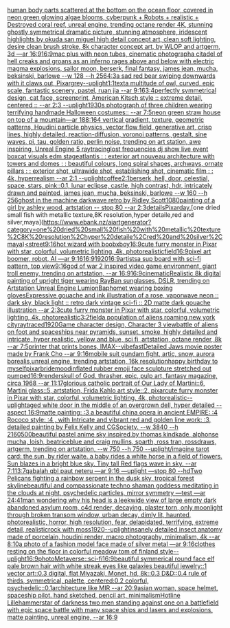 [human body parts scattered at the bottom on the ocean floor, covered in neon green glowing algae blooms, cyberpunk + Robots + realistic + Destroyed coral reef, unreal engine, trending octane render 4K, stunning ghostly symmetrical dramatic picture, stunning atmosphere, iridescent highlights by okuda san miguel high detail concept art, clean soft lighting, desire clean brush stroke, 8k character concept art, by WLOP and artgerm, 3d  —ar 16:9](https://www.ebank.nz/aiartgenerator?category=human%20body%20parts%20scattered%20at%20the%20bottom%20on%20the%20ocean%20floor%2C%20covered%20in%20neon%20green%20glowing%20algae%20blooms%2C%20cyberpunk%20%2B%20Robots%20%2B%20realistic%20%2B%20Destroyed%20coral%20reef%2C%20unreal%20engine%2C%20trending%20octane%20render%204K%2C%20stunning%20ghostly%20symmetrical%20dramatic%20picture%2C%20stunning%20atmosphere%2C%20iridescent%20highlights%20by%20okuda%20san%20miguel%20high%20detail%20concept%20art%2C%20clean%20soft%20lighting%2C%20desire%20clean%20brush%20stroke%2C%208k%20character%20concept%20art%2C%20by%20WLOP%20and%20artgerm%2C%203d%20%20%E2%80%94ar%2016%3A9)[16:9](https://www.ebank.nz/aiartgenerator?category=16%3A9)[mac plus with neon tubes, cinematic photograph](https://www.ebank.nz/aiartgenerator?category=mac%20plus%20with%20neon%20tubes%2C%20cinematic%20photograph)[a citadel of hell creaks and groans as an inferno rages above and below with electric magma explosions, sailor moon, berserk, final fantasy, james jean, mucha, beksinski, barlowe --w 128 --h 256](https://www.ebank.nz/aiartgenerator?category=a%20citadel%20of%20hell%20creaks%20and%20groans%20as%20an%20inferno%20rages%20above%20and%20below%20with%20electric%20magma%20explosions%2C%20sailor%20moon%2C%20berserk%2C%20final%20fantasy%2C%20james%20jean%2C%20mucha%2C%20beksinski%2C%20barlowe%20--w%20128%20--h%20256)[4:3](https://www.ebank.nz/aiartgenerator?category=4%3A3)[a sad red bear swiping downwards with it claws out, Pixar](https://www.ebank.nz/aiartgenerator?category=a%20sad%20red%20bear%20swiping%20downwards%20with%20it%20claws%20out%2C%20Pixar)[grey](https://www.ebank.nz/aiartgenerator?category=grey)[--uplight](https://www.ebank.nz/aiartgenerator?category=--uplight)[1:1](https://www.ebank.nz/aiartgenerator?category=1%3A1)[text](https://www.ebank.nz/aiartgenerator?category=text)[a multitude of  owl, curved, epic scale, fantastic scenery, pastel, ruan jia --ar 9:16](https://www.ebank.nz/aiartgenerator?category=a%20multitude%20of%20%20owl%2C%20curved%2C%20epic%20scale%2C%20fantastic%20scenery%2C%20pastel%2C%20ruan%20jia%20--ar%209%3A16)[3:4](https://www.ebank.nz/aiartgenerator?category=3%3A4)[perfectly symmetrical design, cat face, screenprint, American Kitsch style :: extreme detail, centered :: --ar 2:3 --uplight](https://www.ebank.nz/aiartgenerator?category=perfectly%20symmetrical%20design%2C%20cat%20face%2C%20screenprint%2C%20American%20Kitsch%20style%20%3A%3A%20extreme%20detail%2C%20centered%20%3A%3A%20--ar%202%3A3%20--uplight)[1930s photograph of three children wearing terrifying handmade Halloween costumes:: --ar 7:5](https://www.ebank.nz/aiartgenerator?category=1930s%20photograph%20of%20three%20children%20wearing%20terrifying%20handmade%20Halloween%20costumes%3A%3A%20--ar%207%3A5)[neon green straw  house on top of a mountain](https://www.ebank.nz/aiartgenerator?category=neon%20green%20straw%20%20house%20on%20top%20of%20a%20mountain)[—ar 188:164 vertical gradient, texture, geometric patterns, Houdini particle physics, vector flow field, generative art, crisp lines, highly detailed, reaction-diffusion, voronoi patterns, gestalt, sine waves, pi, tau, golden ratio, perlin noise, trending on art station, awe inspiring, Unreal Engine 5 raytracing](https://www.ebank.nz/aiartgenerator?category=%E2%80%94ar%20188%3A164%20vertical%20gradient%2C%20texture%2C%20geometric%20patterns%2C%20Houdini%20particle%20physics%2C%20vector%20flow%20field%2C%20generative%20art%2C%20crisp%20lines%2C%20highly%20detailed%2C%20reaction-diffusion%2C%20voronoi%20patterns%2C%20gestalt%2C%20sine%20waves%2C%20pi%2C%20tau%2C%20golden%20ratio%2C%20perlin%20noise%2C%20trending%20on%20art%20station%2C%20awe%20inspiring%2C%20Unreal%20Engine%205%20raytracing)[lost frequencies dj show live event boxcat visuals edm stage](https://www.ebank.nz/aiartgenerator?category=lost%20frequencies%20dj%20show%20live%20event%20boxcat%20visuals%20edm%20stage)[atlantis : : exterior art nouveau architecture with towers and domes : : beautiful colours, long spiral shapes, archways, ornate pillars : : exterior shot, ultrawide shot, establishing shot, cinematic film : : 4k, hyperrealism --ar 2:1 --uplight](https://www.ebank.nz/aiartgenerator?category=atlantis%20%3A%20%3A%20exterior%20art%20nouveau%20architecture%20with%20towers%20and%20domes%20%3A%20%3A%20beautiful%20colours%2C%20long%20spiral%20shapes%2C%20archways%2C%20ornate%20pillars%20%3A%20%3A%20exterior%20shot%2C%20ultrawide%20shot%2C%20establishing%20shot%2C%20cinematic%20film%20%3A%20%3A%204k%2C%20hyperrealism%20--ar%202%3A1%20--uplight)[coffee](https://www.ebank.nz/aiartgenerator?category=coffee)[2:1](https://www.ebank.nz/aiartgenerator?category=2%3A1)[berserk, hell, door, celestial, space, stars, pink::0.1, lunar eclipse, castle, high contrast, hdr, intricately drawn and painted, james jean, mucha, beksinski, barlowe --w 160 --h 256](https://www.ebank.nz/aiartgenerator?category=berserk%2C%20hell%2C%20door%2C%20celestial%2C%20space%2C%20stars%2C%20pink%3A%3A0.1%2C%20lunar%20eclipse%2C%20castle%2C%20high%20contrast%2C%20hdr%2C%20intricately%20drawn%20and%20painted%2C%20james%20jean%2C%20mucha%2C%20beksinski%2C%20barlowe%20--w%20160%20--h%20256)[ghost in the machine darkwave retro by Ridley Scott](https://www.ebank.nz/aiartgenerator?category=ghost%20in%20the%20machine%20darkwave%20retro%20by%20Ridley%20Scott)[1080](https://www.ebank.nz/aiartgenerator?category=1080)[painting of a girl by ashley wood, artstation -- stop 80 --ar 2:3](https://www.ebank.nz/aiartgenerator?category=painting%20of%20a%20girl%20by%20ashley%20wood%2C%20artstation%20--%20stop%2080%20--ar%202%3A3)[details](https://www.ebank.nz/aiartgenerator?category=details)[Pixar](https://www.ebank.nz/aiartgenerator?category=Pixar)[day.](https://www.ebank.nz/aiartgenerator?category=day.)[one dried small fish with metallic texture,8K resolution,hyper detaile,red and silver,maya](https://www.ebank.nz/aiartgenerator?category=one%20dried%20small%20fish%20with%20metallic%20texture%2C8K%20resolution%2Chyper%20detaile%2Cred%20and%20silver%2Cmaya)[<street](https://www.ebank.nz/aiartgenerator?category=%3Cstreet)[9:16](https://www.ebank.nz/aiartgenerator?category=9%3A16)[hot wizard with boobx](https://www.ebank.nz/aiartgenerator?category=hot%20wizard%20with%20boobx)[boy](https://www.ebank.nz/aiartgenerator?category=boy)[16:9](https://www.ebank.nz/aiartgenerator?category=16%3A9)[cute furry monster in Pixar with star, colorful, volumetric lighting, 4k, photorealistic](https://www.ebank.nz/aiartgenerator?category=cute%20furry%20monster%20in%20Pixar%20with%20star%2C%20colorful%2C%20volumetric%20lighting%2C%204k%2C%20photorealistic)[field](https://www.ebank.nz/aiartgenerator?category=field)[16:9](https://www.ebank.nz/aiartgenerator?category=16%3A9)[pixel art boomer, robot, AI —ar 9:16](https://www.ebank.nz/aiartgenerator?category=pixel%20art%20boomer%2C%20robot%2C%20AI%20%E2%80%94ar%209%3A16)[16:9](https://www.ebank.nz/aiartgenerator?category=16%3A9)[1920](https://www.ebank.nz/aiartgenerator?category=1920)[16:9](https://www.ebank.nz/aiartgenerator?category=16%3A9)[artists](https://www.ebank.nz/aiartgenerator?category=artists)[a sup board with sci-fi pattern, top view](https://www.ebank.nz/aiartgenerator?category=a%20sup%20board%20with%20sci-fi%20pattern%2C%20top%20view)[9:16](https://www.ebank.nz/aiartgenerator?category=9%3A16)[god of war 2 inspired video game environment, giant troll enemy, trending on artstation, --ar 16:9](https://www.ebank.nz/aiartgenerator?category=god%20of%20war%202%20inspired%20video%20game%20environment%2C%20giant%20troll%20enemy%2C%20trending%20on%20artstation%2C%20--ar%2016%3A9)[16:9](https://www.ebank.nz/aiartgenerator?category=16%3A9)[cinematic](https://www.ebank.nz/aiartgenerator?category=cinematic)[Realistic 8k digital painting of upright tiger wearing RayBan sunglasses, DSLR, trending on Artstation Unreal Engine Lumion](https://www.ebank.nz/aiartgenerator?category=Realistic%208k%20digital%20painting%20of%20upright%20tiger%20wearing%20RayBan%20sunglasses%2C%20DSLR%2C%20trending%20on%20Artstation%20Unreal%20Engine%20Lumion)[Baphomet wearing boxing gloves](https://www.ebank.nz/aiartgenerator?category=Baphomet%20wearing%20boxing%20gloves)[Expressive gouache and ink illustration of a rose, vaporwave neon :: dark sky, black light :: retro dark vintage sci-fi :: 2D matte dark gouache illustration  --ar 2:3](https://www.ebank.nz/aiartgenerator?category=Expressive%20gouache%20and%20ink%20illustration%20of%20a%20rose%2C%20vaporwave%20neon%20%3A%3A%20dark%20sky%2C%20black%20light%20%3A%3A%20retro%20dark%20vintage%20sci-fi%20%3A%3A%202D%20matte%20dark%20gouache%20illustration%20%20--ar%202%3A3)[cute furry monster in Pixar with star, colorful, volumetric lighting, 4k, photorealistic](https://www.ebank.nz/aiartgenerator?category=cute%20furry%20monster%20in%20Pixar%20with%20star%2C%20colorful%2C%20volumetric%20lighting%2C%204k%2C%20photorealistic)[3:2](https://www.ebank.nz/aiartgenerator?category=3%3A2)[field](https://www.ebank.nz/aiartgenerator?category=field)[a population of aliens roaming new york city](https://www.ebank.nz/aiartgenerator?category=a%20population%20of%20aliens%20roaming%20new%20york%20city)[raytraced](https://www.ebank.nz/aiartgenerator?category=raytraced)[1920](https://www.ebank.nz/aiartgenerator?category=1920)[Game character design, Character 3 view](https://www.ebank.nz/aiartgenerator?category=Game%20character%20design%2C%20Character%203%20view)[battle of aliens on foot and spaceships near pyramids, sunset, smoke, highly detailed and intricate, hyper realistic, yellow and blue, sci fi, artstation, octane render, 8k --ar 7:5](https://www.ebank.nz/aiartgenerator?category=battle%20of%20aliens%20on%20foot%20and%20spaceships%20near%20pyramids%2C%20sunset%2C%20smoke%2C%20highly%20detailed%20and%20intricate%2C%20hyper%20realistic%2C%20yellow%20and%20blue%2C%20sci%20fi%2C%20artstation%2C%20octane%20render%2C%208k%20--ar%207%3A5)[printer that prints bones, IMAX](https://www.ebank.nz/aiartgenerator?category=printer%20that%20prints%20bones%2C%20IMAX)[--vibefast](https://www.ebank.nz/aiartgenerator?category=--vibefast)[Detailed Jaws movie poster made by Frank Cho --ar 9:16](https://www.ebank.nz/aiartgenerator?category=Detailed%20Jaws%20movie%20poster%20made%20by%20Frank%20Cho%20--ar%209%3A16)[mobile suit gundam fight, artic, snow, aurora borealis,unreal engine, trending artstation, 16k resolution](https://www.ebank.nz/aiartgenerator?category=mobile%20suit%20gundam%20fight%2C%20artic%2C%20snow%2C%20aurora%20borealis%2Cunreal%20engine%2C%20trending%20artstation%2C%2016k%20resolution)[happy birthday to myself](https://www.ebank.nz/aiartgenerator?category=happy%20birthday%20to%20myself)[pixar](https://www.ebank.nz/aiartgenerator?category=pixar)[bride](https://www.ebank.nz/aiartgenerator?category=bride)[mood](https://www.ebank.nz/aiartgenerator?category=mood)[inflated rubber emoji face sculpture stretched out pumped](https://www.ebank.nz/aiartgenerator?category=inflated%20rubber%20emoji%20face%20sculpture%20stretched%20out%20pumped)[16:9](https://www.ebank.nz/aiartgenerator?category=16%3A9)[render](https://www.ebank.nz/aiartgenerator?category=render)[skull of God, thrasher, epic, pulp art, fantasy magazine, circa 1968 --ar 11:17](https://www.ebank.nz/aiartgenerator?category=skull%20of%20God%2C%20thrasher%2C%20epic%2C%20pulp%20art%2C%20fantasy%20magazine%2C%20circa%201968%20--ar%2011%3A17)[glorious catholic portrait of Our Lady of Martini::6, Martini glass::5, artstation, Frida Kahlo art style::2, pixar](https://www.ebank.nz/aiartgenerator?category=glorious%20catholic%20portrait%20of%20Our%20Lady%20of%20Martini%3A%3A6%2C%20Martini%20glass%3A%3A5%2C%20artstation%2C%20Frida%20Kahlo%20art%20style%3A%3A2%2C%20pixar)[cute furry monster in Pixar with star, colorful, volumetric lighting, 4k, photorealistic](https://www.ebank.nz/aiartgenerator?category=cute%20furry%20monster%20in%20Pixar%20with%20star%2C%20colorful%2C%20volumetric%20lighting%2C%204k%2C%20photorealistic)[--uplight](https://www.ebank.nz/aiartgenerator?category=--uplight)[aged white door in the middle of an overgrown dell, hyper detailed --aspect 16:9](https://www.ebank.nz/aiartgenerator?category=aged%20white%20door%20in%20the%20middle%20of%20an%20overgrown%20dell%2C%20hyper%20detailed%20--aspect%2016%3A9)[matte painting: :3 a beautiful china opera in ancient EMPIRE: :4 Rococo style: :4 ,  with Intricate and vibrant red and golden line work: :3, detailed painting by Felix Kelly and CGSociety. --w 3840 --h 2160](https://www.ebank.nz/aiartgenerator?category=matte%20painting%3A%20%3A3%20a%20beautiful%20china%20opera%20in%20ancient%20EMPIRE%3A%20%3A4%20Rococo%20style%3A%20%3A4%20%2C%20%20with%20Intricate%20and%20vibrant%20red%20and%20golden%20line%20work%3A%20%3A3%2C%20detailed%20painting%20by%20Felix%20Kelly%20and%20CGSociety.%20--w%203840%20--h%202160)[500](https://www.ebank.nz/aiartgenerator?category=500)[beautiful pastel anime sky inspired,by thomas kindkade, alphonse mucha, loish, beatriceblue and craig mullins, sparth, ross tran, rossdraws, artgerm, trending on artstation, --w 750 --h 750 --uplight](https://www.ebank.nz/aiartgenerator?category=beautiful%20pastel%20anime%20sky%20inspired%2Cby%20thomas%20kindkade%2C%20alphonse%20mucha%2C%20loish%2C%20beatriceblue%20and%20craig%20mullins%2C%20sparth%2C%20ross%20tran%2C%20rossdraws%2C%20artgerm%2C%20trending%20on%20artstation%2C%20--w%20750%20--h%20750%20--uplight)[/imagine tarot card: the sun, by rider waite. a baby rides a white horse in a field of flowers. Sun blazes in a bright blue sky.  Tiny tall Red flags wave in sky. --ar 7:11](https://www.ebank.nz/aiartgenerator?category=/imagine%20tarot%20card%3A%20the%20sun%2C%20by%20rider%20waite.%20a%20baby%20rides%20a%20white%20horse%20in%20a%20field%20of%20flowers.%20Sun%20blazes%20in%20a%20bright%20blue%20sky.%20%20Tiny%20tall%20Red%20flags%20wave%20in%20sky.%20--ar%207%3A11)[3:7](https://www.ebank.nz/aiartgenerator?category=3%3A7)[qabalah qbl paut neteru —ar 9:16 —uplight —stop 80 --hd](https://www.ebank.nz/aiartgenerator?category=qabalah%20qbl%20paut%20neteru%20%E2%80%94ar%209%3A16%20%E2%80%94uplight%20%E2%80%94stop%2080%20--hd)[Two Pelicans fighting a rainbow serpent in the dusk sky, tropical forest skyline](https://www.ebank.nz/aiartgenerator?category=Two%20Pelicans%20fighting%20a%20rainbow%20serpent%20in%20the%20dusk%20sky%2C%20tropical%20forest%20skyline)[beautiful and compassionate techno shaman goddess meditating in the clouds at night, psychedelic particles, mirror symmetry —test —ar 24:41](https://www.ebank.nz/aiartgenerator?category=beautiful%20and%20compassionate%20techno%20shaman%20goddess%20meditating%20in%20the%20clouds%20at%20night%2C%20psychedelic%20particles%2C%20mirror%20symmetry%20%E2%80%94test%20%E2%80%94ar%2024%3A41)[man wondering why his head is a leek](https://www.ebank.nz/aiartgenerator?category=man%20wondering%20why%20his%20head%20is%20a%20leek)[wide view of large empty dark abandoned asylum room, c4d render, decaying, plaster torn, only moonlight through broken transom window, urban decay, dimly lit,  haunted, photorealistic, horror, high resolution, fear, delapidated, terrifying, extreme detail, realistic](https://www.ebank.nz/aiartgenerator?category=wide%20view%20of%20large%20empty%20dark%20abandoned%20asylum%20room%2C%20c4d%20render%2C%20decaying%2C%20plaster%20torn%2C%20only%20moonlight%20through%20broken%20transom%20window%2C%20urban%20decay%2C%20dimly%20lit%2C%20%20haunted%2C%20photorealistic%2C%20horror%2C%20high%20resolution%2C%20fear%2C%20delapidated%2C%20terrifying%2C%20extreme%20detail%2C%20realistic)[rock with moss](https://www.ebank.nz/aiartgenerator?category=rock%20with%20moss)[1920](https://www.ebank.nz/aiartgenerator?category=1920)[--uplight](https://www.ebank.nz/aiartgenerator?category=--uplight)[insanely detailed insect anatomy made of porcelain, houdini render, macro photography,  minimalism, 4k --ar 8:10](https://www.ebank.nz/aiartgenerator?category=insanely%20detailed%20insect%20anatomy%20made%20of%20porcelain%2C%20houdini%20render%2C%20macro%20photography%2C%20%20minimalism%2C%204k%20--ar%208%3A10)[a photo of a fashion model face made of silver metal —ar 9:16](https://www.ebank.nz/aiartgenerator?category=a%20photo%20of%20a%20fashion%20model%20face%20made%20of%20silver%20metal%20%E2%80%94ar%209%3A16)[clothes resting on the floor in colorful meadow tom of finland style](https://www.ebank.nz/aiartgenerator?category=clothes%20resting%20on%20the%20floor%20in%20colorful%20meadow%20tom%20of%20finland%20style)[--uplight](https://www.ebank.nz/aiartgenerator?category=--uplight)[16:9](https://www.ebank.nz/aiartgenerator?category=16%3A9)[photo](https://www.ebank.nz/aiartgenerator?category=photo)[Metaverse](https://www.ebank.nz/aiartgenerator?category=Metaverse)[::sci-fi](https://www.ebank.nz/aiartgenerator?category=%3A%3Asci-fi)[16:9](https://www.ebank.nz/aiartgenerator?category=16%3A9)[beautiful symmerical round face elf pale brown hair with white streak eyes like galaxies beautiful jewelry::1 vector art::0.3 digital, flat Miyazaki, Monet, hd, 8k::0.3 D&D::0.4 rule of thirds, symmetrical, palette, centered:0.2 colorful, psychedelic::0.1](https://www.ebank.nz/aiartgenerator?category=beautiful%20symmerical%20round%20face%20elf%20pale%20brown%20hair%20with%20white%20streak%20eyes%20like%20galaxies%20beautiful%20jewelry%3A%3A1%20vector%20art%3A%3A0.3%20digital%2C%20flat%20Miyazaki%2C%20Monet%2C%20hd%2C%208k%3A%3A0.3%20D%26D%3A%3A0.4%20rule%20of%20thirds%2C%20symmetrical%2C%20palette%2C%20centered%3A0.2%20colorful%2C%20psychedelic%3A%3A0.1)[architecture like MIR --ar 20:9](https://www.ebank.nz/aiartgenerator?category=architecture%20like%20MIR%20--ar%2020%3A9)[asian woman, space helmet, spaceship pilot. hand sketched, pencil art, minimalism](https://www.ebank.nz/aiartgenerator?category=asian%20woman%2C%20space%20helmet%2C%20spaceship%20pilot.%20hand%20sketched%2C%20pencil%20art%2C%20minimalism)[Hotline Lillehammer](https://www.ebank.nz/aiartgenerator?category=Hotline%20Lillehammer)[star of darkness two men standing against one on a battlefield with epic space battle with many space ships and lasers and explosions, matte painting, unreal engine, --ar 16:9](https://www.ebank.nz/aiartgenerator?category=star%20of%20darkness%20two%20men%20standing%20against%20one%20on%20a%20battlefield%20with%20epic%20space%20battle%20with%20many%20space%20ships%20and%20lasers%20and%20explosions%2C%20matte%20painting%2C%20unreal%20engine%2C%20--ar%2016%3A9)